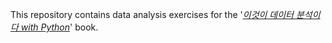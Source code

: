 This repository contains data analysis exercises for the '[*이것이 데이터 분석이다 with Python*](https://github.com/yoonkt200/python-data-analysis)' book.

